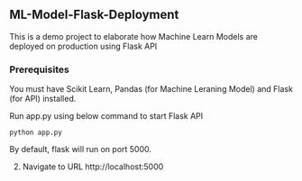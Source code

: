 ## ML-Model-Flask-Deployment
This is a demo project to elaborate how Machine Learn Models are deployed on production using Flask API

### Prerequisites
You must have Scikit Learn, Pandas (for Machine Leraning Model) and Flask (for API) installed.

 Run app.py using below command to start Flask API
```
python app.py
```
By default, flask will run on port 5000.

2. Navigate to URL http://localhost:5000



